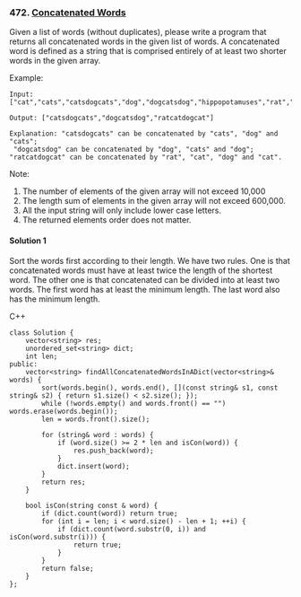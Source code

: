 ### 472\. [Concatenated Words](https://leetcode.com/problems/concatenated-words/)

Given a list of words (without duplicates), please write a program that returns all concatenated words in the given list of words.
A concatenated word is defined as a string that is comprised entirely of at least two shorter words in the given array.

Example:
```
Input: ["cat","cats","catsdogcats","dog","dogcatsdog","hippopotamuses","rat","ratcatdogcat"]

Output: ["catsdogcats","dogcatsdog","ratcatdogcat"]

Explanation: "catsdogcats" can be concatenated by "cats", "dog" and "cats"; 
 "dogcatsdog" can be concatenated by "dog", "cats" and "dog"; 
"ratcatdogcat" can be concatenated by "rat", "cat", "dog" and "cat".
```

Note:
1. The number of elements of the given array will not exceed 10,000
2. The length sum of elements in the given array will not exceed 600,000.
3. All the input string will only include lower case letters.
4. The returned elements order does not matter.

#### Solution 1

Sort the words first according to their length. We have two rules. One is that
concatenated words must have at least twice the length of the shortest word.
The other one is that concatenated can be divided into at least two words.
The first word has at least the minimum length. The last word also has the
minimum length.

C++

```
class Solution {
    vector<string> res;
    unordered_set<string> dict;
    int len;
public:
    vector<string> findAllConcatenatedWordsInADict(vector<string>& words) {
        sort(words.begin(), words.end(), [](const string& s1, const string& s2) { return s1.size() < s2.size(); });
        while (!words.empty() and words.front() == "") words.erase(words.begin());
        len = words.front().size();
        
        for (string& word : words) {
            if (word.size() >= 2 * len and isCon(word)) {
                res.push_back(word);
            }
            dict.insert(word);
        }
        return res;
    }
    
    bool isCon(string const & word) {
        if (dict.count(word)) return true;
        for (int i = len; i < word.size() - len + 1; ++i) {
            if (dict.count(word.substr(0, i)) and isCon(word.substr(i))) {
                return true;
            }
        }
        return false;
    }
};
```
